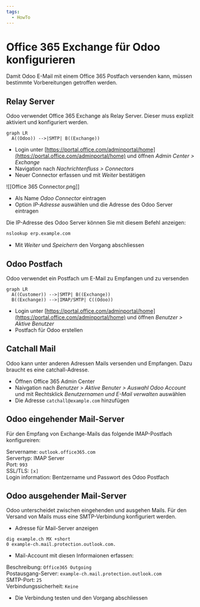 ```yaml
---
tags:
  - HowTo
---
```


# Office 365 Exchange für Odoo konfigurieren

Damit Odoo E-Mail mit einem Office 365 Postfach versenden kann, müssen bestimmte Vorbereitungen getroffen werden.

## Relay Server

Odoo verwendet Office 365 Exchange als Relay Server. Dieser muss explizit aktiviert und konfiguriert werden.

```mermaid
graph LR
  A((Odoo)) -->|SMTP| B((Exchange))
```

- Login unter [https://portal.office.com/adminportal/home](https://portal.office.com/adminportal/home) und öffnen _Admin Center > Exchange_
- Navigation nach _Nachrichtenfluss > Connectors_
- Neuer Connector erfassen und mit _Weiter_ bestätigen

![[Office 365 Connector.png]]

- Als Name _Odoo Connector_ eintragen
- Option _IP-Adresse_ auswählen und die Adresse des Odoo Server eintragen

Die IP-Adresse des Odoo Server können Sie mit diesem Befehl anzeigen:

```bash
nslookup erp.example.com
```

- Mit _Weiter_ und _Speichern_ den Vorgang abschliessen

## Odoo Postfach

Odoo verwendet ein Postfach um E-Mail zu Empfangen und zu versenden

```mermaid
graph LR
  A((Customer)) -->|SMTP| B((Exchange))
  B((Exchange)) -->|IMAP/SMTP| C((Odoo))
```

- Login unter [https://portal.office.com/adminportal/home](https://portal.office.com/adminportal/home) und öffnen _Benutzer > Aktive Benutzer_
- Postfach für Odoo erstellen

## Catchall Mail

Odoo kann unter anderen Adressen Mails versenden und Empfangen. Dazu braucht es eine catchall-Adresse.

- Öffnen Office 365 Admin Center
- Naivgation nach _Benutzer > Aktive Benuter > Auswahl Odoo Account_ und mit Rechtsklick _Benutzernamen und E-Mail verwalten_ auswählen
- Die Adresse `catchall@example.com` hinzufügen

## Odoo eingehender Mail-Server

Für den Empfang von Exchange-Mails das folgende IMAP-Postfach konfigureiren:

Servername: `outlook.office365.com`\
Servertyp: IMAP Server\
Port: `993`\
SSL/TLS: `[x]`\
Login information: Bentzername und Passwort des Odoo Postfach

## Odoo ausgehender Mail-Server

Odoo unterscheidet zwischen eingehenden und ausgehen Mails. Für den Versand von Mails muss eine SMTP-Verbindung konfiguriert werden.

- Adresse für Mail-Server anzeigen

```
dig example.ch MX +short
0 example-ch.mail.protection.outlook.com.
```

- Mail-Account mit diesen Informaionen erfassen:

Beschreibung: `Office365 Outgoing`\
Postausgang-Server: `example-ch.mail.protection.outlook.com`\
SMTP-Port: `25`\
Verbindungssicherheit: `Keine`

- Die Verbindung testen und den Vorgang abschliessen
